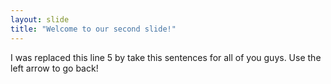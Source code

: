 ```yaml
---
layout: slide
title: "Welcome to our second slide!"
---
```

I was replaced this line 5 by take this sentences for all of you guys.
Use the left arrow to go back!
